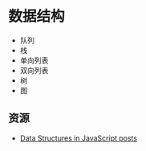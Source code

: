 # 数据结构
* 队列
* 栈
* 单向列表
* 双向列表
* 树
* 图


## 资源
* [Data Structures in JavaScript posts](http://blog.benoitvallon.com/category/data-structures-in-javascript/)